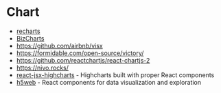# Chart

- [recharts](https://github.com/recharts/recharts)
- [BizCharts](https://bizcharts.net/index)
- https://github.com/airbnb/visx
- https://formidable.com/open-source/victory/
- https://github.com/reactchartjs/react-chartjs-2
- https://nivo.rocks/
- [react-jsx-highcharts](https://github.com/whawker/react-jsx-highcharts) - Highcharts built with proper React components
- [h5web](https://github.com/silx-kit/h5web) - React components for data visualization and exploration
